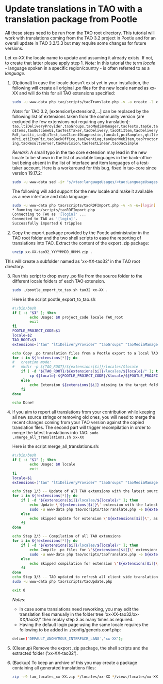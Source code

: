 
<!--
created_at: '2018-09-19 16:52:00'
tags:
    - 'Developer Guide'
    - 'Installation and Upgrading'
-->

# Update translations in TAO with a translation package from Pootle

All these steps need to be run from the TAO root directory. This tutorial will work with translations coming from the TAO 3.2 project in Pootle and for an overall update in TAO 3.2/3.3 but may require some changes for future versions.

Let xx-XX the locale name to update and assuming it already exists. If not, to create that latter please apply step 1.
_Note:_ In this tutorial the term *locale* - language spoken in a specific region/country - is often referred to as a *language*.

1. (Optional) In case the locale doesn't exist yet in your installation, the following will create all original .po files for the new locale named as xx-XX and will do this for all TAO extensions specified:
    ```bash
    sudo -u www-data php tao/scripts/taoTranslate.php -v -a create -l xx-XX -ll '[locale label]' -u=[login] -p=[password] -e [extension1,extension2,...]
    ```

   _Note:_ for TAO 3.2, [extension1,extension2,...] can be replaced by the following list of extensions taken from the community version (are excluded the few extensions not requiring any translation):   ```tao,ltiDeliveryProvider,taoGroups,taoMediaManager,taoTests,taoCe,taoItems,taoOutcomeUi,taoTestTaker,taoDelivery,taoQtiItem,taoDeliveryRdf,taoLti,taoQtiTest,taoClientDiagnostic,funcAcl,pciSamples,qtiItemPci,qtiItemPic,taoBackOffice,taoEventLog,taoOpenWebItem,taoProctoring,taoResultServer,taoRevision,taoTestLinear,taoDacSimple```

   _Remark:_ A small typo in the tao core extension may lead in the new locale to be shown in the list of available languages in the back-office but being absent in the list of interface and item languages of a test-taker account. Here is a workaround for this bug, fixed in tao-core since version 19.17.2:
	```bash
	sudo -u www-data sed -ir "s/<tao:languageUsages/<tao:LanguageUsages/g" tao/locales/xx-XX/lang.rdf
	```

   The following will add support for the new locale and make it available as a new interface and data language:

	```bash
	sudo -u www-data php tao/scripts/taoRDFImport.php -v -n -u=[login] -p=[password] http://www.tao.lu/Ontologies/TAO.rdf# -i tao/locales/xx-XX/lang.rdf 
    * Running tao/scripts/taoRDFImport.php
    Connecting to TAO as '[login]' ...
    Connected to TAO as '[login]'.
    Successfully imported 6 tripples
	```

2. Copy the export package provided by the Pootle administrator in the TAO root folder and the two shell scripts to ease the reporting of translations into TAO.
Extract the content of the export .zip package:
	```bash
	unzip xx-XX-tao32_YYYYMMDD_HHMM.zip .
	```
This will create a subfolder named as 'xx-XX-tao32' in the TAO root directory.

3. Run this script to drop every .po file from the source folder to the different locale folders of each TAO extension.
	```bash
	sudo ./pootle_export_to_tao.sh tao32 xx-XX .
	```

	Here is the script pootle_export_to_tao.sh:
	```bash
	#!/bin/bash
	if [ -z "$3" ]; then
			echo Usage: $0 project_code locale TAO_root
			exit
	fi
	POOTLE_PROJECT_CODE=$1
	locale=$2
	TAO_ROOT=$3
	extensions=("tao" "ltiDeliveryProvider" "taoGroups" "taoMediaManager" "taoTests" "taoCe" "taoItems" "taoOutcomeUi" "taoTestTaker" "taoDelivery" "taoQtiItem" "taoDeliveryRdf" "taoLti" "taoQtiTest" "taoClientDiagnostic" "funcAcl" "taoDacSimple" "taoResultServer" "pciSamples" "taoRevision" "qtiItemPci" "taoOpenWebItem" "taoTestLinear" "qtiItemPic" "taoEventLog" "taoBackOffice" "taoProctoring")

	echo Copy .po translation files from a Pootle export to a local TAO
	for i in ${!extensions[*]}; do
	#	creation mode:
	#	mkdir -p ${TAO_ROOT}/${extensions[$i]}/locales/$locale
		if [ -d "${TAO_ROOT}/${extensions[$i]}/locales/${locale}/" ]; then
			cp ${locale}-${POOTLE_PROJECT_CODE}/$locale/${POOTLE_PROJECT_CODE}/${extensions[$i]}/*.po ${TAO_ROOT}/${extensions[$i]}/locales/${locale}/ -v
		else
			echo Extension ${extensions[$i]} missing in the target folder, thus translation files for that extension won\'t be copied!
		fi
	done

	echo Done!
	```

4. If you aim to report all translations from your contribution while keeping all new source strings or removing old ones, you will need to merge the recent changes coming from your TAO version against the copied translation files. The second part will trigger recompilation in order to merge the latest translations into TAO.
	`sudo ./merge_all_translations.sh xx-XX`

	Here is the script merge_all_translations.sh:
	```bash
	#!/bin/bash
	if [ -z "$1" ]; then
			echo Usage: $0 locale
			exit
	fi
	locale=$1
	extensions=("tao" "ltiDeliveryProvider" "taoGroups" "taoMediaManager" "taoTests" "taoCe" "taoItems" "taoOutcomeUi" "taoTestTaker" "taoDelivery" "taoQtiItem" "taoDeliveryRdf" "taoLti" "taoQtiTest" "taoClientDiagnostic" "funcAcl" "taoDacSimple" "taoResultServer" "pciSamples" "taoRevision" "qtiItemPci" "taoDeliveryRdf" "taoOpenWebItem" "taoTestLinear" "qtiItemPic" "taoEventLog" "taoOutcomeUi" "taoBackOffice" "taoProctoring")

	echo Step 1/3 -- Update of all TAO extensions with the latest source strings
	for i in ${!extensions[*]}; do
		if [ -d "${extensions[$i]}/locales/${locale}/" ]; then
			echo Update \'${extensions[$i]}\' extension with the latest source strings:
			sudo -u www-data php tao/scripts/taoTranslate.php -e ${extensions[$i]} -a update -l $locale
		else
			echo Skipped update for extension \'${extensions[$i]}\', as the locale folder is missing.
		fi
	done

	echo Step 2/3 -- Compilation of all TAO extensions
	for i in ${!extensions[*]}; do
		if [ -d "${extensions[$i]}/locales/${locale}/" ]; then
			echo Compile .po files for \'${extensions[$i]}\' extension:
			sudo -u www-data php tao/scripts/taoTranslate.php -e ${extensions[$i]} -a compile -l $locale
		else
			echo Skipped compilation for extension \'${extensions[$i]}\', as the locale folder is missing.
		fi
	done
	echo Step 3/3 -- TAO updated to refresh all client side translations
	sudo -u www-data php tao/scripts/taoUpdate.php

	exit 0
	```

   _Notes:_
   - In case some translations need reworking, you may edit the translation files manually in the folder tree 'xx-XX-tao32/xx-XX/tao32/' then replay step 3 as many times as required.
   - Having the default login page using the same locale requires the following to be added in ./config/generis.conf.php:
	```bash
	define('DEFAULT_ANONYMOUS_INTERFACE_LANG','xx-XX');
	```

5. (Cleanup) Remove the export .zip package, the shell scripts and the extracted folder ('xx-XX-tao32').

6. (Backup) To keep an archive of this you may create a package containing all generated translations files:
	```bash
	zip -r9 tao_locales_xx-XX.zip */locales/xx-XX */views/locales/xx-XX/
	```
